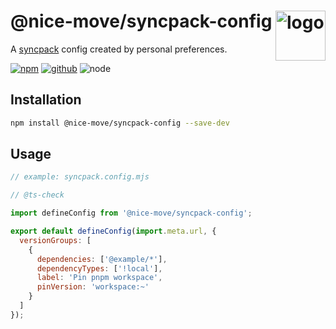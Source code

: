 # @nice-move/syncpack-config <img src="https://jamiemason.github.io/syncpack/logo.svg" alt="logo" height="80" align="right">

A [syncpack] config created by personal preferences.

[![npm][npm-badge]][npm-url]
[![github][github-badge]][github-url]
![node][node-badge]

[syncpack]: https://jamiemason.github.io/
[npm-url]: https://www.npmjs.com/package/@nice-move/syncpack-config
[npm-badge]: https://img.shields.io/npm/v/@nice-move/syncpack-config.svg?style=flat-square&logo=npm
[github-url]: https://github.com/nice-move/nice-move/tree/master/packages/syncpack-config
[github-badge]: https://img.shields.io/npm/l/@nice-move/syncpack-config.svg?style=flat-square&colorB=blue&logo=github
[node-badge]: https://img.shields.io/node/v/@nice-move/syncpack-config.svg?style=flat-square&colorB=green&logo=node.js

## Installation

```bash
npm install @nice-move/syncpack-config --save-dev
```

## Usage

```mjs
// example: syncpack.config.mjs

// @ts-check

import defineConfig from '@nice-move/syncpack-config';

export default defineConfig(import.meta.url, {
  versionGroups: [
    {
      dependencies: ['@example/*'],
      dependencyTypes: ['!local'],
      label: 'Pin pnpm workspace',
      pinVersion: 'workspace:~'
    }
  ]
});
```

